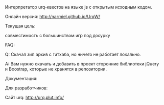 Интерпретатор urq-квестов на языке js с открытым исходным кодом.

Онлайн версия:
http://narmiel.github.io/UrqW/

Текущая цель:

совместимость с большинством игр под досурку

FAQ:

Q: Скачал зип архив с гитхаба, но ничего не работает локально.

A: Вам нужно скачать и добавить в проект сторонние библиотеки jQuery и Boostrap, которые не хранятся в репозитории.

Документация:

Для разработчиков:

Сайт urq: http://urq.plut.info/
